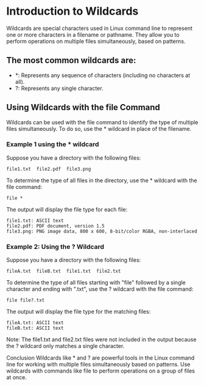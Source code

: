 # Introduction to Wildcards

Wildcards are special characters used in Linux command line to represent one or more characters in a filename or pathname. They allow you to perform operations on multiple files simultaneously, based on patterns.

## The most common wildcards are:

* *: Represents any sequence of characters (including no characters at all).
* ?: Represents any single character.

## Using Wildcards with the file Command

Wildcards can be used with the file command to identify the type of multiple files simultaneously. To do so, use the * wildcard in place of the filename.

### Example 1 using the * wildcard

Suppose you have a directory with the following files:

```shell
file1.txt  file2.pdf  file3.png
```

To determine the type of all files in the directory, use the * wildcard with the file command:

```shell
file *
```

The output will display the file type for each file:

```shell
file1.txt: ASCII text
file2.pdf: PDF document, version 1.5
file3.png: PNG image data, 800 x 600, 8-bit/color RGBA, non-interlaced
```

### Example 2: Using the ? Wildcard

Suppose you have a directory with the following files:

```shell
fileA.txt  fileB.txt  file1.txt  file2.txt
```

To determine the type of all files starting with "file" followed by a single character and ending with ".txt", use the ? wildcard with the file command:

```shell
file file?.txt
```

The output will display the file type for the matching files:

```shell
fileA.txt: ASCII text
fileB.txt: ASCII text
```

Note: The file1.txt and file2.txt files were not included in the output because the ? wildcard only matches a single character.

Conclusion
Wildcards like * and ? are powerful tools in the Linux command line for working with multiple files simultaneously based on patterns. Use wildcards with commands like file to perform operations on a group of files at once.